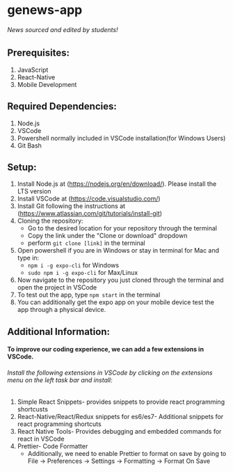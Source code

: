 # genews-app
###### News sourced and edited by students!
## Prerequisites:
1. JavaScript
2. React-Native
3. Mobile Development

## Required Dependencies:
1. Node.js
2. VSCode
3. Powershell normally included in VSCode installation(for Windows Users)
4. Git Bash

## Setup:
1. Install Node.js at (https://nodejs.org/en/download/). Please install the LTS version
2. Install VSCode at (https://code.visualstudio.com/)
3. Install Git following the instructions at (https://www.atlassian.com/git/tutorials/install-git)
4. Cloning the repository:
    -  Go to the desired location for your repository through the terminal
    -  Copy the link under the "Clone or download" dropdown
    -  perform `git clone [link]` in the terminal
5. Open powershell if you are in Windows or stay in terminal for Mac and type in: 
    - `npm i -g expo-cli` for Windows
    - `sudo npm i -g expo-cli` for Max/Linux
6. Now navigate to the repository you just cloned through the terminal and open the project in VSCode
7. To test out the app, type `npm start` in the terminal
8. You can additionally get the expo app on your mobile device test the app through a physical device.

## Additional Information:
#### To improve our coding experience, we can add a few extensions in VSCode.
###### Install the following extensions in VSCode by clicking on the extensions menu on the left task bar and install:
1. Simple React Snippets- provides snippets to provide react programming shortcusts
2. React-Native/React/Redux snippets for es6/es7- Additional snippets for react programming shortcuts
3. React Native Tools- Provides debugging and embedded commands for react in VSCode
4. Prettier- Code Formatter
    - Additionally, we need to enable Prettier to format on save by going to File -> Preferences -> Settings -> Formatting -> Format On Save
